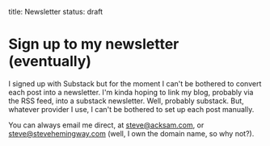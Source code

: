 title: Newsletter
status: draft

# Sign up to my newsletter (eventually)

I signed up with Substack but for the moment I can't be bothered to convert each post into a newsletter. 
I'm kinda hoping to link my blog, probably via the RSS feed, into a substack newsletter.
Well, probably substack.
But, whatever provider I use, I can't be bothered to set up each post manually.

You can always email me direct, at steve@acksam.com,
or steve@stevehemingway.com (well, I own the domain name, so why not?).

